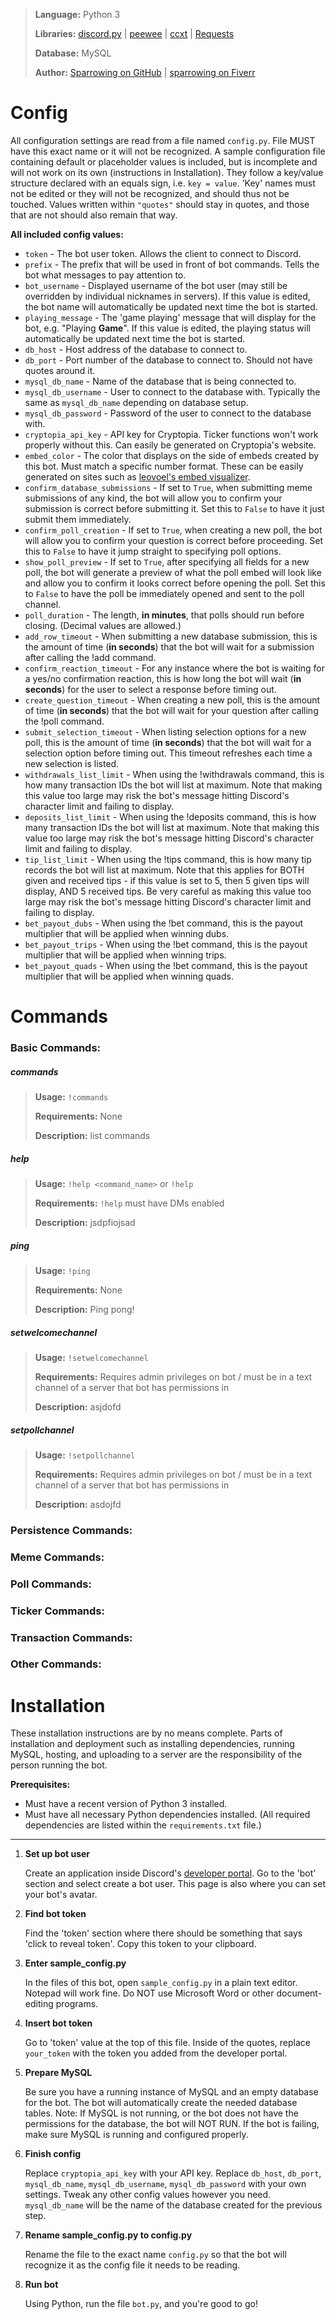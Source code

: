 > **Language:** Python 3
>
> **Libraries:** [discord.py](https://github.com/Rapptz/discord.py) \| [peewee](http://docs.peewee-orm.com/en/latest/) \| [ccxt](https://github.com/ccxt/ccxt) \| [Requests](http://docs.python-requests.org/en/master/)
>
> **Database:** MySQL
>
> **Author:** [Sparrowing on GitHub](https://github.com/sparrowing) \| [sparrowing on Fiverr](https://www.fiverr.com/sparrowing)

# Config

All configuration settings are read from a file named `config.py`.  File MUST have this exact name or it will not be recognized.  A sample configuration file containing default or placeholder values is included, but is incomplete and will not work on its own (instructions in Installation).  They follow a key/value structure declared with an equals sign, i.e. `key = value`.  'Key' names must not be edited or they will not be recognized, and should thus not be touched.  Values written within `"quotes"` should stay in quotes, and those that are not should also remain that way.

**All included config values:**
* `token` - The bot user token.  Allows the client to connect to Discord.
* `prefix` - The prefix that will be used in front of bot commands.  Tells the bot what messages to pay attention to.
* `bot_username` - Displayed username of the bot user (may still be overridden by individual nicknames in servers).  If this value is edited, the bot name will automatically be updated next time the bot is started.
* `playing_message` - The 'game playing' message that will display for the bot, e.g. "Playing **Game**".  If this value is edited, the playing status will automatically be updated next time the bot is started.
* `db_host` - Host address of the database to connect to.
* `db_port` - Port number of the database to connect to.  Should not have quotes around it.
* `mysql_db_name` - Name of the database that is being connected to.
* `mysql_db_username` - User to connect to the database with.  Typically the same as `mysql_db_name` depending on database setup.
* `mysql_db_password` - Password of the user to connect to the database with.
* `cryptopia_api_key` - API key for Cryptopia.  Ticker functions won't work properly without this.  Can easily be generated on Cryptopia's website.
* `embed_color` - The color that displays on the side of embeds created by this bot.  Must match a specific number format.  These can be easily generated on sites such as [leovoel's embed visualizer](https://leovoel.github.io/embed-visualizer/).
* `confirm_database_submissions` - If set to `True`, when submitting meme submissions of any kind, the bot will allow you to confirm your submission is correct before submitting it.  Set this to `False` to have it just submit them immediately.
* `confirm_poll_creation` - If set to `True`, when creating a new poll, the bot will allow you to confirm your question is correct before proceeding.  Set this to `False` to have it jump straight to specifying poll options.
* `show_poll_preview` - If set to `True`, after specifying all fields for a new poll, the bot will generate a preview of what the poll embed will look like and allow you to confirm it looks correct before opening the poll.  Set this to `False` to have the poll be immediately opened and sent to the poll channel.
* `poll_duration` - The length, **in minutes**, that polls should run before closing.  (Decimal values are allowed.)
* `add_row_timeout` - When submitting a new database submission, this is the amount of time (**in seconds**) that the bot will wait for a submission after calling the !add command.
* `confirm_reaction_timeout` - For any instance where the bot is waiting for a yes/no confirmation reaction, this is how long the bot will wait (**in seconds**) for the user to select a response before timing out.
* `create_question_timeout` - When creating a new poll, this is the amount of time (**in seconds**) that the bot will wait for your question after calling the !poll command.
* `submit_selection_timeout` - When listing selection options for a new poll, this is the amount of time (**in seconds**) that the bot will wait for a selection option before timing out.  This timeout refreshes each time a new selection is listed.
* `withdrawals_list_limit` - When using the !withdrawals command, this is how many transaction IDs the bot will list at maximum.  Note that making this value too large may risk the bot's message hitting Discord's character limit and failing to display.
* `deposits_list_limit` - When using the !deposits command, this is how many transaction IDs the bot will list at maximum.  Note that making this value too large may risk the bot's message hitting Discord's character limit and failing to display.
* `tip_list_limit` - When using the !tips command, this is how many tip records the bot will list at maximum.  Note that this applies for BOTH given and received tips - if this value is set to 5, then 5 given tips will display, AND 5 received tips.  Be very careful as making this value too large may risk the bot's message hitting Discord's character limit and failing to display.
* `bet_payout_dubs` - When using the !bet command, this is the payout multiplier that will be applied when winning dubs.
* `bet_payout_trips` - When using the !bet command, this is the payout multiplier that will be applied when winning trips.
* `bet_payout_quads` - When using the !bet command, this is the payout multiplier that will be applied when winning quads.

# Commands

### Basic Commands:
##### commands
> **Usage:** `!commands`
>
> **Requirements:** None
>
> **Description:** list commands
##### help
> **Usage:** `!help <command_name>` or `!help`
>
> **Requirements:** `!help` must have DMs enabled
>
> **Description:** jsdpfiojsad
##### ping
> **Usage:** `!ping`
>
> **Requirements:** None
>
> **Description:** Ping pong!
##### setwelcomechannel
> **Usage:** `!setwelcomechannel`
>
> **Requirements:** Requires admin privileges on bot / must be in a text channel of a server that bot has permissions in
>
> **Description:** asjdofd
##### setpollchannel
> **Usage:** `!setpollchannel`
>
> **Requirements:** Requires admin privileges on bot / must be in a text channel of a server that bot has permissions in
>
> **Description:** asdojfd

### Persistence Commands:

### Meme Commands:

### Poll Commands:

### Ticker Commands:

### Transaction Commands:

### Other Commands:

# Installation

These installation instructions are by no means complete.  Parts of installation and deployment such as installing dependencies, running MySQL, hosting, and uploading to a server are the responsibility of the person running the bot.

**Prerequisites:**
* Must have a recent version of Python 3 installed.
* Must have all necessary Python dependencies installed.  (All required dependencies are listed within the `requirements.txt` file.)

---

1. **Set up bot user**

    Create an application inside Discord's [developer portal](https://discordapp.com/developers/applications/).  Go to the 'bot' section and select create a bot user.  This page is also where you can set your bot's avatar.

2. **Find bot token**

    Find the 'token' section where there should be something that says 'click to reveal token'.  Copy this token to your clipboard.

3. **Enter sample_config.py**

    In the files of this bot, open `sample_config.py` in a plain text editor.  Notepad will work fine.  Do NOT use Microsoft Word or other document-editing programs.

4. **Insert bot token**

    Go to 'token' value at the top of this file.  Inside of the quotes, replace `your_token` with the token you added from the developer portal.

5. **Prepare MySQL**

    Be sure you have a running instance of MySQL and an empty database for the bot.  The bot will automatically create the needed database tables.  Note: If MySQL is not running, or the bot does not have the permissions for the database, the bot will NOT RUN.  If the bot is failing, make sure MySQL is running and configured properly.

6. **Finish config**

    Replace `cryptopia_api_key` with your API key.  Replace `db_host`, `db_port`, `mysql_db_name`, `mysql_db_username`, `mysql_db_password` with your own settings.  Tweak any other config values however you need.  `mysql_db_name` will be the name of the database created for the previous step.

7. **Rename sample_config.py to config.py**

    Rename the file to the exact name `config.py` so that the bot will recognize it as the config file it needs to be reading.

7. **Run bot**

    Using Python, run the file `bot.py`, and you're good to go!

